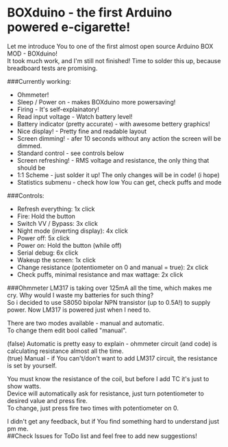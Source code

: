 # BOXduino - the first Arduino powered e-cigarette!  

Let me introduce You to one of the first almost open source Arduino BOX MOD - BOXduino!  
It took much work, and I'm still not finished! Time to solder this up, because breadboard tests are promising.

###Currently working:
  * Ohmmeter!  
  * Sleep / Power on - makes BOXduino more powersaving!  
  * Firing - It's self-explainatory! 
  * Read input voltage - Watch battery level!  
  * Battery indicator (pretty accurate) - with awesome bettery graphics!  
  * Nice display! - Pretty fine and readable layout  
  * Screen dimming! - afer 10 seconds without any action the screen will be dimmed.  
  * Standard control - see controls below  
  * Screen refreshing! - RMS voltage and resistance, the only thing that should be  
  * 1:1 Scheme - just solder it up! The only changes will be in code! (i hope)
  * Statistics submenu - check how low You can get, check puffs and mode

###Controls:  
  * Refresh everything: 1x click  
  * Fire: Hold the button  
  * Switch VV / Bypass: 3x click  
  * Night mode (inverting display): 4x click 
  * Power off: 5x click  
  * Power on: Hold the button (while off)  
  * Serial debug: 6x click  
  * Wakeup the screen: 1x click  
  * Change resistance (potentiometer on 0 and manual = true): 2x click
  * Check puffs, minimal resistance and max wattage: 2x click
  
###Ohmmeter
LM317 is taking over 125mA all the time, which makes me cry. Why would I waste my batteries for such thing?  
So i decided to use S8050 bipolar NPN transistor (up to 0.5A!) to supply power.
Now LM317 is powered just when I need to.

There are two modes available - manual and automatic.  
To change them edit bool called "manual".  

(false) Automatic is pretty easy to explain - ohmmeter circuit (and code) is calculating resistance almost all the time.    
(true) Manual - if You can't/don't want to add LM317 circuit, the resistance is set by yourself.  

You must know the resistance of the coil, but before I add TC it's just to show watts.  
Device will automatically ask for resistance, just turn potentiometer to desired value and press fire.  
To change, just press fire two times with potentiometer on 0.  


I didn't get any feedback, but if You find something hard to understand just pm me.  
##Check Issues for ToDo list and feel free to add new suggestions!  